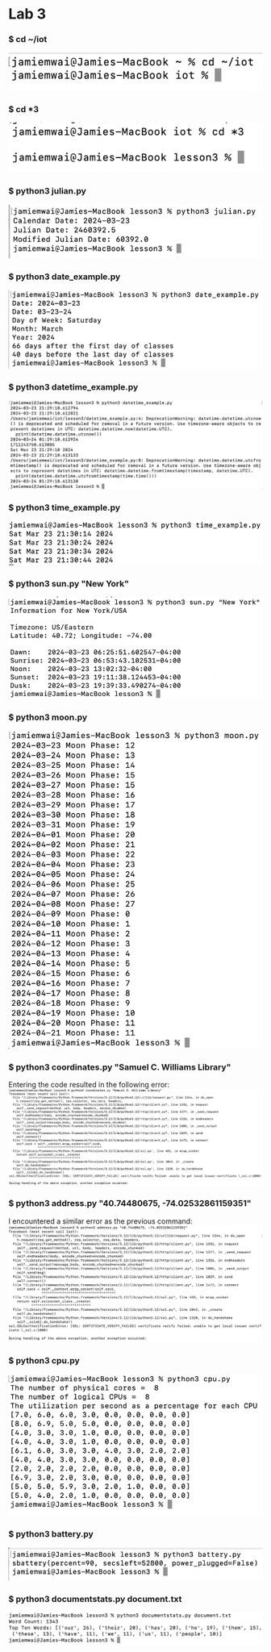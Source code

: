 # Lab 3
### $ cd ~/iot
![image](https://github.com/jamiemwai/EE-322/blob/main/Lab3Images/cd%20~%3Aiot.png)
### $ cd *3
![image](https://github.com/jamiemwai/EE-322/blob/main/Lab3Images/cd%20*3.png)
### $ python3 julian.py
![image](https://github.com/jamiemwai/EE-322/blob/main/Lab3Images/python3%20julian.png)
### $ python3 date_example.py
![image](https://github.com/jamiemwai/EE-322/blob/main/Lab3Images/python3%20date_example.png)
### $ python3 datetime_example.py
![image](https://github.com/jamiemwai/EE-322/blob/main/Lab3Images/python3%20datetime_example.png)
### $ python3 time_example.py
![image](https://github.com/jamiemwai/EE-322/blob/main/Lab3Images/time_example.png)
### $ python3 sun.py "New York"
![image](https://github.com/jamiemwai/EE-322/blob/main/Lab3Images/python3%20sun.py%20%22New%20York%22.png)
### $ python3 moon.py
![image](https://github.com/jamiemwai/EE-322/blob/main/Lab3Images/python3%20moon.png)
### $ python3 coordinates.py "Samuel C. Williams Library"
Entering the code resulted in the following error:
![image](https://github.com/jamiemwai/EE-322/blob/main/Lab3Images/python3%20coordinates.py%20%22Samuel%20C.%20Williams%20Library%22.png)
### $ python3 address.py "40.74480675, -74.02532861159351"
I encountered a similar error as the previous command:
![image](https://github.com/jamiemwai/EE-322/blob/main/Lab3Images/python3%20address.py%20%2240.74480675%2C%20-74.02532861159351%22.png)
### $ python3 cpu.py
![image](https://github.com/jamiemwai/EE-322/blob/main/Lab3Images/python3%20cpu.png)
### $ python3 battery.py
![image](https://github.com/jamiemwai/EE-322/blob/main/Lab3Images/python3%20battery.png)
### $ python3 documentstats.py document.txt
![image](https://github.com/jamiemwai/EE-322/blob/main/Lab3Images/python3%20documentstats.py%20document.png)
